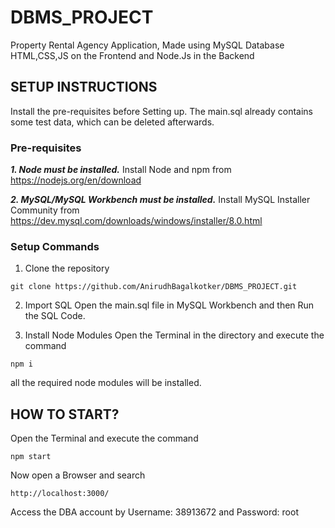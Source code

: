 # DBMS_PROJECT
Property Rental Agency Application, Made using MySQL Database HTML,CSS,JS on the Frontend and Node.Js in the Backend

## SETUP INSTRUCTIONS

Install the pre-requisites before Setting up. The main.sql already contains some test data, which can be deleted afterwards.

### Pre-requisites
***1. Node must be installed.***
Install Node and npm from https://nodejs.org/en/download

***2. MySQL/MySQL Workbench must be installed.***
Install MySQL Installer Community from https://dev.mysql.com/downloads/windows/installer/8.0.html

### Setup Commands

1. Clone the repository
```
git clone https://github.com/AnirudhBagalkotker/DBMS_PROJECT.git
```

2. Import SQL
Open the main.sql file in MySQL Workbench and then Run the SQL Code.

3. Install Node Modules
Open the Terminal in the directory and execute the command

```
npm i
```

all the required node modules will be installed.

## HOW TO START?

Open the Terminal and execute the command

```
npm start
```

Now open a Browser and search

```
http://localhost:3000/
```

Access the DBA account by Username: 38913672 and Password: root

